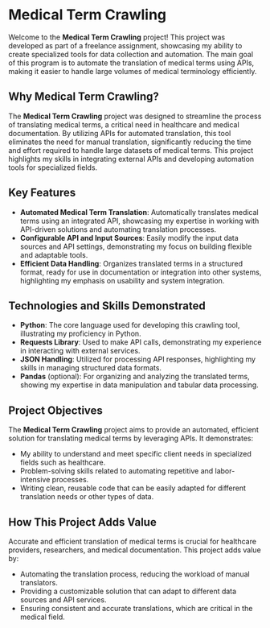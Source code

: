 # Medical Term Crawling

Welcome to the **Medical Term Crawling** project! This project was developed as part of a freelance assignment, showcasing my ability to create specialized tools for data collection and automation. The main goal of this program is to automate the translation of medical terms using APIs, making it easier to handle large volumes of medical terminology efficiently.

## Why Medical Term Crawling?
The **Medical Term Crawling** project was designed to streamline the process of translating medical terms, a critical need in healthcare and medical documentation. By utilizing APIs for automated translation, this tool eliminates the need for manual translation, significantly reducing the time and effort required to handle large datasets of medical terms. This project highlights my skills in integrating external APIs and developing automation tools for specialized fields.

## Key Features
- **Automated Medical Term Translation**: Automatically translates medical terms using an integrated API, showcasing my expertise in working with API-driven solutions and automating translation processes.
- **Configurable API and Input Sources**: Easily modify the input data sources and API settings, demonstrating my focus on building flexible and adaptable tools.
- **Efficient Data Handling**: Organizes translated terms in a structured format, ready for use in documentation or integration into other systems, highlighting my emphasis on usability and system integration.

## Technologies and Skills Demonstrated
- **Python**: The core language used for developing this crawling tool, illustrating my proficiency in Python.
- **Requests Library**: Used to make API calls, demonstrating my experience in interacting with external services.
- **JSON Handling**: Utilized for processing API responses, highlighting my skills in managing structured data formats.
- **Pandas** (optional): For organizing and analyzing the translated terms, showing my expertise in data manipulation and tabular data processing.

## Project Objectives
The **Medical Term Crawling** project aims to provide an automated, efficient solution for translating medical terms by leveraging APIs. It demonstrates:
- My ability to understand and meet specific client needs in specialized fields such as healthcare.
- Problem-solving skills related to automating repetitive and labor-intensive processes.
- Writing clean, reusable code that can be easily adapted for different translation needs or other types of data.

## How This Project Adds Value
Accurate and efficient translation of medical terms is crucial for healthcare providers, researchers, and medical documentation. This project adds value by:
- Automating the translation process, reducing the workload of manual translators.
- Providing a customizable solution that can adapt to different data sources and API services.
- Ensuring consistent and accurate translations, which are critical in the medical field.
